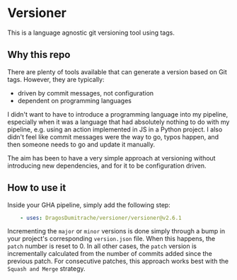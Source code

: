 # Versioner

This is a language agnostic git versioning tool using tags.

## Why this repo

There are plenty of tools available that can generate a version based on Git tags.
However, they are typically:

- driven by commit messages, not configuration
- dependent on programming languages

I didn't want to have to introduce a programming language into my pipeline, especially when it was a language that had
absolutely nothing to do with my pipeline, e.g. using an action implemented in JS in a Python project.
I also didn't feel like commit messages were the way to go, typos happen, and then someone needs to go and update it
manually.

The aim has been to have a very simple approach at versioning without introducing new dependencies, and for it to be
configuration driven.

## How to use it

Inside your GHA pipeline, simply add the following step:

```yaml
    - uses: DragosDumitrache/versioner/versioner@v2.6.1
```

Incrementing the `major` or `minor` versions is done simply through a bump in your project's
corresponding `version.json` file. When this happens, the `patch` number is reset to 0. In all other cases, the `patch`
version is incrementally calculated from the number of commits added since the previous patch. For consecutive patches,
this approach works best with the `Squash and Merge` strategy.

